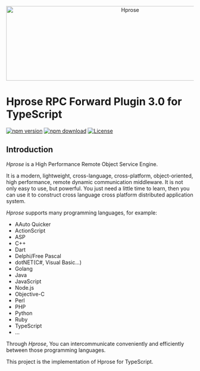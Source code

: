 <p align="center"><img src="https://hprose.com/banner.@2x.png" alt="Hprose" title="Hprose" width="650" height="200" /></p>

# Hprose RPC Forward Plugin 3.0 for TypeScript

[![npm version](https://img.shields.io/npm/v/@hprose/rpc-plugin-forward.svg)](https://www.npmjs.com/package/@hprose/rpc-plugin-forward)
[![npm download](https://img.shields.io/npm/dm/@hprose/rpc-plugin-forward.svg)](https://www.npmjs.com/package/@hprose/rpc-plugin-forward)
[![License](https://img.shields.io/npm/l/@hprose/rpc-plugin-forward.svg)](http://opensource.org/licenses/MIT)

## Introduction

_Hprose_ is a High Performance Remote Object Service Engine.

It is a modern, lightweight, cross-language, cross-platform, object-oriented, high performance, remote dynamic communication middleware. It is not only easy to use, but powerful. You just need a little time to learn, then you can use it to construct cross language cross platform distributed application system.

_Hprose_ supports many programming languages, for example:

- AAuto Quicker
- ActionScript
- ASP
- C++
- Dart
- Delphi/Free Pascal
- dotNET(C#, Visual Basic...)
- Golang
- Java
- JavaScript
- Node.js
- Objective-C
- Perl
- PHP
- Python
- Ruby
- TypeScript
- ...

Through _Hprose_, You can intercommunicate conveniently and efficiently between those programming languages.

This project is the implementation of Hprose for TypeScript.
